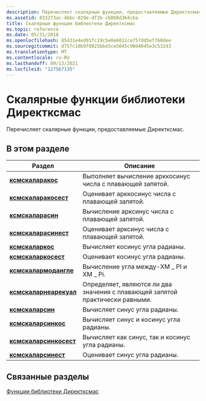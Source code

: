 ```yaml
---
description: Перечисляет скалярные функции, предоставляемые Директксмас.
ms.assetid: 833273ac-4bbc-029e-df3b-cb860d364cba
title: Скалярные функции библиотеки Директксмас
ms.topic: reference
ms.date: 05/31/2018
ms.openlocfilehash: 85431e4ed91fc19c5e0e6011ce757dd5ef760dee
ms.sourcegitcommit: d75fc10b9f0825bbe5ce5045c90d4045e3c53243
ms.translationtype: MT
ms.contentlocale: ru-RU
ms.lasthandoff: 09/13/2021
ms.locfileid: "127567135"
---
```

# <a name="directxmath-library-scalar-functions"></a>Скалярные функции библиотеки Директксмас

Перечисляет скалярные функции, предоставляемые Директксмас.

## <a name="in-this-section"></a>В этом разделе



| Раздел                                                     | Описание                                                          |
|-----------------------------------------------------------|----------------------------------------------------------------------|
| [**ксмскаларакос**](/windows/win32/api/directxmath/nf-directxmath-xmscalaracos)<br/>           | Выполняет вычисление арккосинус числа с плавающей запятой.<br/>        |
| [**ксмскаларакосест**](/windows/win32/api/directxmath/nf-directxmath-xmscalaracosest)<br/>     | Оценивает арккосинус числа с плавающей запятой.<br/>       |
| [**ксмскаларасин**](/windows/win32/api/directxmath/nf-directxmath-xmscalarasin)<br/>           | Вычисление арксинус числа с плавающей запятой.<br/>          |
| [**ксмскаларасинест**](/windows/win32/api/directxmath/nf-directxmath-xmscalarasinest)<br/>     | Оценивает арксинус числа с плавающей запятой.<br/>         |
| [**ксмскаларкос**](/windows/win32/api/directxmath/nf-directxmath-xmscalarcos)<br/>             | Вычисляет косинус угла радианы.<br/>                    |
| [**ксмскаларкосест**](/windows/win32/api/directxmath/nf-directxmath-xmscalarcosest)<br/>       | Оценивает косинус угла радианы.<br/>                   |
| [**ксмскалармодангле**](/windows/win32/api/directxmath/nf-directxmath-xmscalarmodangle)<br/>   | Вычисление угла между-XM \_ PI и XM \_ Pi.<br/>             |
| [**ксмскаларнеарекуал**](/windows/win32/api/directxmath/nf-directxmath-xmscalarnearequal)<br/> | Определяет, являются ли два значения с плавающей запятой практически равными.<br/> |
| [**ксмскаларсин**](/windows/win32/api/directxmath/nf-directxmath-xmscalarsin)<br/>             | Вычисляет синус угла радианы.<br/>                      |
| [**ксмскаларсинкос**](/windows/win32/api/directxmath/nf-directxmath-xmscalarsincos)<br/>       | Вычисляет синус и косинус угла радианы.<br/>      |
| [**ксмскаларсинкосест**](/windows/win32/api/directxmath/nf-directxmath-xmscalarsincosest)<br/> | Вычисляет как синус, так и косинус угла радианы.<br/>     |
| [**ксмскаларсинест**](/windows/win32/api/directxmath/nf-directxmath-xmscalarsinest)<br/>       | Оценивает синус угла радианы.<br/>                     |



 

## <a name="related-topics"></a>Связанные разделы

<dl> <dt>

[Функции библиотеки Директксмас](ovw-xnamath-reference-functions.md)
</dt> </dl>

 

 
